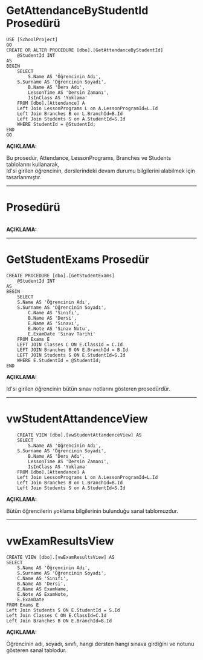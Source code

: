 # GetAttendanceByStudentId Prosedürü
```
USE [SchoolProject]
GO
CREATE OR ALTER PROCEDURE [dbo].[GetAttendanceByStudentId]
    @StudentId INT
AS
BEGIN
    SELECT 
        S.Name AS 'Öğrencinin Adı',
	S.Surname AS 'Öğrencinin Soyadı',
        B.Name AS 'Ders Adı',
        LessonTime AS 'Dersin Zamanı',
        IsInClass AS 'Yoklama'
    FROM [dbo].[Attendance] A
	Left Join LessonPrograms L on A.LessonProgramId=L.Id
	Left Join Branches B on L.BranchId=B.Id
	Left Join Students S on A.StudentId=S.Id
    WHERE StudentId = @StudentId;
END
GO
```

**AÇIKLAMA:**  

Bu prosedür, Attendance, LessonPrograms, Branches ve Students tablolarını kullanarak,  
Id'si girilen öğrencinin, derslerindeki devam durumu bilgilerini alabilmek için tasarlanmıştır.  

---

#  Prosedürü

```

```

**AÇIKLAMA:**  



---

# GetStudentExams Prosedür

```
CREATE PROCEDURE [dbo].[GetStudentExams]
    @StudentId INT
AS
BEGIN
    SELECT
	S.Name AS 'Öğrencinin Adı',
	S.Surname AS 'Öğrencinin Soyadı',
        C.Name AS 'Sınıfı',
        B.Name AS 'Dersi',
        E.Name AS 'Sınavı',
        E.Note AS 'Sınav Notu',
        E.ExamDate 'Sınav Tarihi'
    FROM Exams E
	LEFT JOIN Classes C ON E.ClassId = C.Id
	LEFT JOIN Branches B ON E.BranchId = B.Id
	LEFT JOIN Students S ON E.StudentId=S.Id
    WHERE E.StudentId = @StudentId;
END
```

**AÇIKLAMA:** 

Id'si girilen öğrencinin bütün sınav notlarını gösteren prosedürdür.

---

# vwStudentAttandenceView

```
    CREATE VIEW [dbo].[vwStudentAttandenceView] AS
	SELECT 
        S.Name AS 'Öğrencinin Adı',
	S.Surname AS 'Öğrencinin Soyadı',
        B.Name AS 'Ders Adı',
        LessonTime AS 'Dersin Zamanı',
        IsInClass AS 'Yoklama'
    FROM [dbo].[Attendance] A
	Left Join LessonPrograms L on A.LessonProgramId=L.Id
	Left Join Branches B on L.BranchId=B.Id
	Left Join Students S on A.StudentId=S.Id
```

**AÇIKLAMA:** 

Bütün öğrencilerin yoklama bilgilerinin bulunduğu sanal tablomuzdur.

---

# vwExamResultsView

```
CREATE VIEW [dbo].[vwExamResultsView] AS
SELECT 
    S.Name AS 'Öğrencinin Adı',
    S.Surname AS 'Öğrencinin Soyadı',
    C.Name AS 'Sınıfı',
    B.Name AS 'Dersi',
    E.Name AS ExamName,
    E.Note AS ExamNote,
    E.ExamDate
FROM Exams E
Left Join Students S ON E.StudentId = S.Id
Left Join Classes C ON E.ClassId=C.Id
Left Join Branches B ON E.BranchId=B.Id
```

**AÇIKLAMA:** 

Öğrencinin adı, soyadı, sınıfı, hangi dersten hangi sınava girdiğini ve notunu gösteren sanal tablodur.

